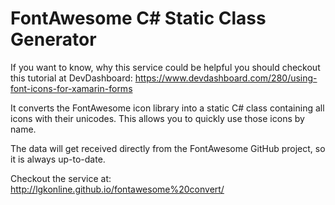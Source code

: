 # FontAwesome C# Static Class Generator

If you want to know, why this service could be helpful you should checkout this tutorial at DevDashboard:
https://www.devdashboard.com/280/using-font-icons-for-xamarin-forms

It converts the FontAwesome icon library into a static C# class containing all icons with their unicodes.
This allows you to quickly use those icons by name.

The data will get received directly from the FontAwesome GitHub project, so it is always up-to-date.

Checkout the service at: http://lgkonline.github.io/fontawesome%20convert/
